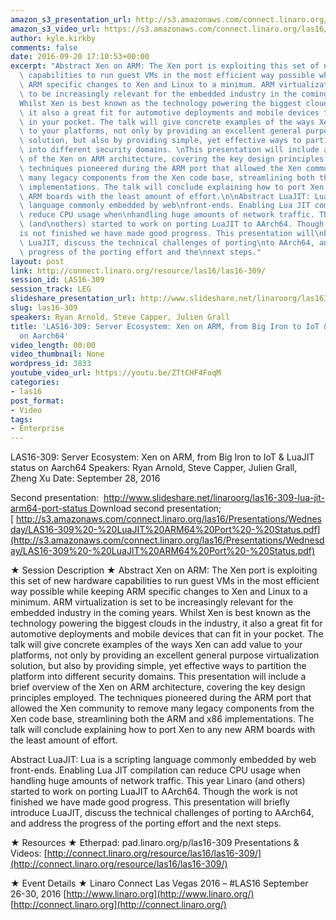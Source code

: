 ```yaml
---
amazon_s3_presentation_url: http://s3.amazonaws.com/connect.linaro.org/las16/Presentations/Wednesday/LAS16-309%20-%20From%20Big%20Iron%20to%20IoT.pdf
amazon_s3_video_url: https://s3.amazonaws.com/connect.linaro.org/las16/Videos/Wednesday/LAS16-309%20Server%20Ecosystem%20%20Xen%20on%20ARM%2C%20from%20Big%20Iron%20to%20IoT.mp4
author: kyle.kirkby
comments: false
date: 2016-09-20 17:10:53+00:00
excerpt: "Abstract Xen on ARM: The Xen port is exploiting this set of new hardware\
  \ capabilities to run guest VMs in the most efficient way possible while keeping\
  \ ARM specific changes to Xen and Linux to a minimum. ARM virtualization is set\
  \ to be increasingly relevant for the embedded industry in the coming years. \n\
  Whilst Xen is best known as the technology powering the biggest clouds in the industry,\
  \ it also a great fit for automotive deployments and mobile devices that can fit\
  \ in your pocket. The talk will give concrete examples of the ways Xen can add value\
  \ to your platforms, not only by providing an excellent general purpose virtualization\
  \ solution, but also by providing simple, yet effective ways to partition the platform\
  \ into different security domains. \nThis presentation will include a brief overview\
  \ of the Xen on ARM architecture, covering the key design principles employed. The\
  \ techniques pioneered during the ARM port that allowed the Xen community to remove\
  \ many legacy components from the Xen code base, streamlining both the ARM and x86\
  \ implementations. The talk will conclude explaining how to port Xen to any new\
  \ ARM boards with the least amount of effort.\n\nAbstract LuaJIT: Lua is a scripting\
  \ language commonly embedded by web\nfront-ends. Enabling Lua JIT compilation can\
  \ reduce CPU usage when\nhandling huge amounts of network traffic. This year Linaro\
  \ (and\nothers) started to work on porting LuaJIT to AArch64. Though the work\n\
  is not finished we have made good progress. This presentation will\nbriefly introduce\
  \ LuaJIT, discuss the technical challenges of porting\nto AArch64, and address the\
  \ progress of the porting effort and the\nnext steps."
layout: post
link: http://connect.linaro.org/resource/las16/las16-309/
session_id: LAS16-309
session_track: LEG
slideshare_presentation_url: http://www.slideshare.net/linaroorg/las16309-server-ecosystem-xen-on-arm-from-big-iron-to-iot-luajit-status-on-aarch64
slug: las16-309
speakers: Ryan Arnold, Steve Capper, Julien Grall
title: 'LAS16-309: Server Ecosystem: Xen on ARM, from Big Iron to IoT & LuaJIT status
  on Aarch64'
video_length: 00:00
video_thumbnail: None
wordpress_id: 3833
youtube_video_url: https://youtu.be/ZTtCHF4FoqM
categories:
- las16
post_format:
- Video
tags:
- Enterprise
---
```


LAS16-309: Server Ecosystem: Xen on ARM, from Big Iron to IoT & LuaJIT status on Aarch64
Speakers: Ryan Arnold, Steve Capper, Julien Grall, Zheng Xu
Date: September 28, 2016

Second presentation:  [http://www.slideshare.net/linaroorg/las16-309-lua-jit-arm64-port-status
D](http://www.slideshare.net/linaroorg/las16-309-lua-jit-arm64-port-status)ownload second presentation; [ http://s3.amazonaws.com/connect.linaro.org/las16/Presentations/Wednesday/LAS16-309%20-%20LuaJIT%20ARM64%20Port%20-%20Status.pdf](http://s3.amazonaws.com/connect.linaro.org/las16/Presentations/Wednesday/LAS16-309%20-%20LuaJIT%20ARM64%20Port%20-%20Status.pdf)

★ Session Description ★
Abstract Xen on ARM: The Xen port is exploiting this set of new hardware capabilities to run guest VMs in the most efficient way possible while keeping ARM specific changes to Xen and Linux to a minimum. ARM virtualization is set to be increasingly relevant for the embedded industry in the coming years.
Whilst Xen is best known as the technology powering the biggest clouds in the industry, it also a great fit for automotive deployments and mobile devices that can fit in your pocket. The talk will give concrete examples of the ways Xen can add value to your platforms, not only by providing an excellent general purpose virtualization solution, but also by providing simple, yet effective ways to partition the platform into different security domains.
This presentation will include a brief overview of the Xen on ARM architecture, covering the key design principles employed. The techniques pioneered during the ARM port that allowed the Xen community to remove many legacy components from the Xen code base, streamlining both the ARM and x86 implementations. The talk will conclude explaining how to port Xen to any new ARM boards with the least amount of effort.

Abstract LuaJIT: Lua is a scripting language commonly embedded by web
front-ends. Enabling Lua JIT compilation can reduce CPU usage when
handling huge amounts of network traffic. This year Linaro (and
others) started to work on porting LuaJIT to AArch64. Though the work
is not finished we have made good progress. This presentation will
briefly introduce LuaJIT, discuss the technical challenges of porting
to AArch64, and address the progress of the porting effort and the
next steps.

★ Resources ★
Etherpad: pad.linaro.org/p/las16-309
Presentations & Videos: [http://connect.linaro.org/resource/las16/las16-309/](http://connect.linaro.org/resource/las16/las16-309/)

★ Event Details ★
Linaro Connect Las Vegas 2016 – #LAS16
September 26-30, 2016
[http://www.linaro.org](http://www.linaro.org/)
[http://connect.linaro.org](http://connect.linaro.org/)
